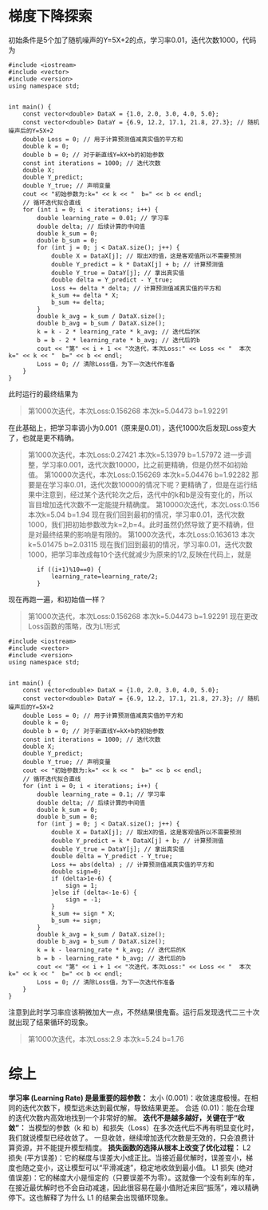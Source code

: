 # 梯度下降探索
初始条件是5个加了随机噪声的Y=5X+2的点，学习率0.01，迭代次数1000，代码为
```
#include <iostream>
#include <vector>
#include <version>
using namespace std;


int main() {
    const vector<double> DataX = {1.0, 2.0, 3.0, 4.0, 5.0};
    const vector<double> DataY = {6.9, 12.2, 17.1, 21.8, 27.3}; // 随机噪声后的Y=5X+2
    double Loss = 0; // 用于计算预测值减真实值的平方和
    double k = 0;
    double b = 0; // 对于新直线Y=kX+b的初始参数
    const int iterations = 1000; // 迭代次数
    double X;
    double Y_predict;
    double Y_true; // 声明变量
    cout << "初始参数为:k=" << k << "  b=" << b << endl;
    // 循环迭代拟合直线
    for (int i = 0; i < iterations; i++) {
        double learning_rate = 0.01; // 学习率
        double delta; // 后续计算的中间值
        double k_sum = 0;
        double b_sum = 0;
        for (int j = 0; j < DataX.size(); j++) {
            double X = DataX[j]; // 取出X的值，这是客观值所以不需要预测
            double Y_predict = k * DataX[j] + b; // 计算预测值
            double Y_true = DataY[j]; // 拿出真实值
            double delta = Y_predict - Y_true;
            Loss += delta * delta; // 计算预测值减真实值的平方和
            k_sum += delta * X;
            b_sum += delta;
        }
        double k_avg = k_sum / DataX.size();
        double b_avg = b_sum / DataX.size();
        k = k - 2 * learning_rate * k_avg; // 迭代后的K
        b = b - 2 * learning_rate * b_avg; // 迭代后的b
        cout << "第" << i + 1 << "次迭代，本次Loss:" << Loss << "  本次k=" << k << "  b=" << b << endl;
        Loss = 0; // 清除Loss值，为下一次迭代作准备
    }
}

```
此时运行的最终结果为
> 第1000次迭代，本次Loss:0.156268  本次k=5.04473  b=1.92291

在此基础上，把学习率调小为0.001（原来是0.01），迭代1000次后发现Loss变大了，也就是更不精确。
> 第1000次迭代，本次Loss:0.27421  本次k=5.13979  b=1.57972
进一步调整，学习率0.001，迭代次数10000，比之前更精确，但是仍然不如初始值。
> 第10000次迭代，本次Loss:0.156269  本次k=5.04476  b=1.92282
那要是在学习率0.01，迭代次数10000的情况下呢？更精确了，但是在运行结果中注意到，经过某个迭代轮次之后，迭代中的k和b是没有变化的，所以盲目增加迭代次数不一定能提升精确度。
> 第10000次迭代，本次Loss:0.156  本次k=5.04  b=1.94
现在我们回到最初的情况，学习率0.01，迭代次数1000，我们把初始参数改为k=2,b=4。此时虽然仍然导致了更不精确，但是对最终结果的影响是有限的。
> 第1000次迭代，本次Loss:0.163613  本次k=5.01475  b=2.03115
现在我们回到最初的情况，学习率0.01，迭代次数1000，把学习率改成每10个迭代就减少为原来的1/2,反映在代码上，就是
```
        if ((i+1)%10==0) {
            learning_rate=learning_rate/2;
        }
```
现在再跑一遍，和初始值一样？
> 第1000次迭代，本次Loss:0.156268  本次k=5.04473  b=1.92291
现在更改Loss函数的策略，改为L1形式
```
#include <iostream>
#include <vector>
#include <version>
using namespace std;


int main() {
    const vector<double> DataX = {1.0, 2.0, 3.0, 4.0, 5.0};
    const vector<double> DataY = {6.9, 12.2, 17.1, 21.8, 27.3}; // 随机噪声后的Y=5X+2
    double Loss = 0; // 用于计算预测值减真实值的平方和
    double k = 0;
    double b = 0; // 对于新直线Y=kX+b的初始参数
    const int iterations = 1000; // 迭代次数
    double X;
    double Y_predict;
    double Y_true; // 声明变量
    cout << "初始参数为:k=" << k << "  b=" << b << endl;
    // 循环迭代拟合直线
    for (int i = 0; i < iterations; i++) {
        double learning_rate = 0.1; // 学习率
        double delta; // 后续计算的中间值
        double k_sum = 0;
        double b_sum = 0;
        for (int j = 0; j < DataX.size(); j++) {
            double X = DataX[j]; // 取出X的值，这是客观值所以不需要预测
            double Y_predict = k * DataX[j] + b; // 计算预测值
            double Y_true = DataY[j]; // 拿出真实值
            double delta = Y_predict - Y_true;
            Loss += abs(delta) ; // 计算预测值减真实值的平方和
            double sign=0;
            if (delta>1e-6) {
                sign = 1;
            }else if (delta<-1e-6) {
                sign = -1;
            }
            k_sum += sign * X;
            b_sum += sign;
        }
        double k_avg = k_sum / DataX.size();
        double b_avg = b_sum / DataX.size();
        k = k - learning_rate * k_avg; // 迭代后的K
        b = b - learning_rate * b_avg; // 迭代后的b
        cout << "第" << i + 1 << "次迭代，本次Loss:" << Loss << "  本次k=" << k << "  b=" << b << endl;
        Loss = 0; // 清除Loss值，为下一次迭代作准备
    }
}

```
注意到此时学习率应该稍微加大一点，不然结果很鬼畜。运行后发现迭代二三十次就出现了结果循环的现象。
> 第1000次迭代，本次Loss:2.9  本次k=5.24  b=1.76
# 综上
**学习率 (Learning Rate) 是最重要的超参数：**
太小 (0.001)：收敛速度极慢。在相同的迭代次数下，模型远未达到最优解，导致结果更差。
合适 (0.01)：能在合理的迭代次数内高效地找到一个非常好的解。
**迭代不是越多越好，关键在于“收敛”：**
当模型的参数（k 和 b）和损失（Loss）在多次迭代后不再有明显变化时，我们就说模型已经收敛了。
一旦收敛，继续增加迭代次数是无效的，只会浪费计算资源，并不能提升模型精度。
**损失函数的选择从根本上改变了优化过程：**
L2 损失 (平方误差)：它的梯度与误差大小成正比。当接近最优解时，误差变小，梯度也随之变小，这让模型可以“平滑减速”，稳定地收敛到最小值。
L1 损失 (绝对值误差)：它的梯度大小是恒定的（只要误差不为零）。这就像一个没有刹车的车，在接近最优解时也不会自动减速，因此很容易在最小值附近来回“振荡”，难以精确停下。这也解释了为什么 L1 的结果会出现循环现象。